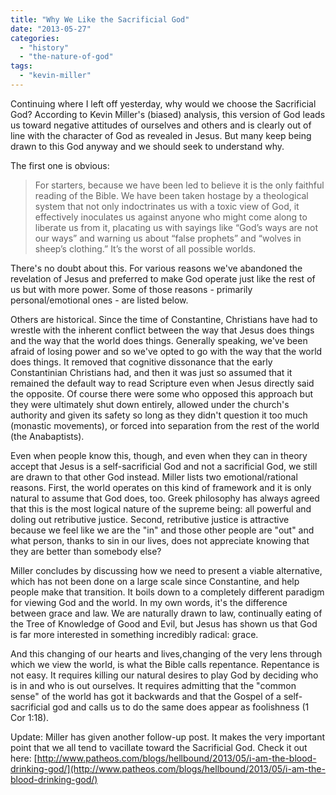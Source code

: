 ```yaml
---
title: "Why We Like the Sacrificial God"
date: "2013-05-27"
categories: 
  - "history"
  - "the-nature-of-god"
tags: 
  - "kevin-miller"
---
```


Continuing where I left off yesterday, why would we choose the Sacrificial God? According to Kevin Miller's (biased) analysis, this version of God leads us toward negative attitudes of ourselves and others and is clearly out of line with the character of God as revealed in Jesus. But many keep being drawn to this God anyway and we should seek to understand why.

The first one is obvious:

> For starters, because we have been led to believe it is the only faithful reading of the Bible. We have been taken hostage by a theological system that not only indoctrinates us with a toxic view of God, it effectively inoculates us against anyone who might come along to liberate us from it, placating us with sayings like “God’s ways are not our ways” and warning us about “false prophets” and “wolves in sheep’s clothing.” It’s the worst of all possible worlds.

<!--more-->There's no doubt about this. For various reasons we've abandoned the revelation of Jesus and preferred to make God operate just like the rest of us but with more power. Some of those reasons - primarily personal/emotional ones - are listed below.

Others are historical. Since the time of Constantine, Christians have had to wrestle with the inherent conflict between the way that Jesus does things and the way that the world does things. Generally speaking, we've been afraid of losing power and so we've opted to go with the way that the world does things. It removed that cognitive dissonance that the early Constantinian Christians had, and then it was just so assumed that it remained the default way to read Scripture even when Jesus directly said the opposite. Of course there were some who opposed this approach but they were ultimately shut down entirely, allowed under the church's authority and given its safety so long as they didn't question it too much (monastic movements), or forced into separation from the rest of the world (the Anabaptists).

Even when people know this, though, and even when they can in theory accept that Jesus is a self-sacrificial God and not a sacrificial God, we still are drawn to that other God instead. Miller lists two emotional/rational reasons. First, the world operates on this kind of framework and it is only natural to assume that God does, too. Greek philosophy has always agreed that this is the most logical nature of the supreme being: all powerful and doling out retributive justice. Second, retributive justice is attractive because we feel like we are the "in" and those other people are "out" and what person, thanks to sin in our lives, does not appreciate knowing that they are better than somebody else?

Miller concludes by discussing how we need to present a viable alternative, which has not been done on a large scale since Constantine, and help people make that transition. It boils down to a completely different paradigm for viewing God and the world. In my own words, it's the difference between grace and law. We are naturally drawn to law, continually eating of the Tree of Knowledge of Good and Evil, but Jesus has shown us that God is far more interested in something incredibly radical: grace.

And this changing of our hearts and lives,changing of the very lens through which we view the world, is what the Bible calls repentance. Repentance is not easy. It requires killing our natural desires to play God by deciding who is in and who is out ourselves. It requires admitting that the "common sense" of the world has got it backwards and that the Gospel of a self-sacrificial god and calls us to do the same does appear as foolishness (1 Cor 1:18).

Update: Miller has given another follow-up post. It makes the very important point that we all tend to vacillate toward the Sacrificial God. Check it out here: [http://www.patheos.com/blogs/hellbound/2013/05/i-am-the-blood-drinking-god/](http://www.patheos.com/blogs/hellbound/2013/05/i-am-the-blood-drinking-god/)
